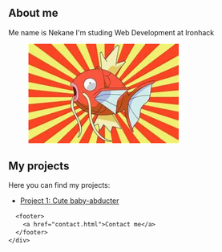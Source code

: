 <!DOCTYPE html>
<html>
  <head>
    
   
  </head>
  <body>
    <div>
      <section >
        <h1>About me</h1>
            <p>Me name is Nekane I'm studing Web Development at Ironhack</p>
            <figure>
            <img src="Profile.jpg" width="300" alt="Nekane Ibarlucea" />
            </figure>
            <h2>My projects</h2>
            <p>Here you can find my projects:</p>
            <ul>
                <li><a href="https://nekaneib.github.io/project01_cute-baby-abducer/">Project 1: Cute baby-abducter</a></li>
            </ul>
      </section>

      <footer>
        <a href="contact.html">Contact me</a>
      </footer>
    </div>
  </body>
</html>

